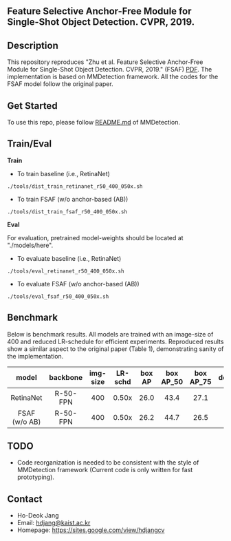 ## Feature Selective Anchor-Free Module for Single-Shot Object Detection. CVPR, 2019.


## Description

This repository reproduces "Zhu et al. Feature Selective Anchor-Free Module for Single-Shot Object Detection. CVPR, 2019." (FSAF) [PDF](https://arxiv.org/pdf/1903.00621.pdf). The implementation is based on MMDetection framework. All the codes for the FSAF model follow the original paper.


## Get Started

To use this repo, please follow [README.md](./README_MMDetection.md) of MMDetection.


## Train/Eval

**Train**
- To train baseline (i.e., RetinaNet)
```Shell
./tools/dist_train_retinanet_r50_400_050x.sh
```
- To train FSAF (w/o anchor-based (AB))
```Shell
./tools/dist_train_fsaf_r50_400_050x.sh
```
**Eval**

For evaluation, pretrained model-weights should be located at "./models/here".

- To evaluate baseline (i.e., RetinaNet)
```Shell
./tools/eval_retinanet_r50_400_050x.sh
```
- To evaluate FSAF (w/o anchor-based (AB))
```Shell
./tools/eval_fsaf_r50_400_050x.sh
```


## Benchmark

Below is benchmark results. All models are trained with an image-size of 400 and reduced LR-schedule for efficient experiments. Reproduced results show a similar aspect to the original paper (Table 1), demonstrating sanity of the implementation.

|  model        |    backbone    | img-size | LR-schd | box AP | box AP_50 | box AP_75 | download |
|:----------:   |:-------------: | :-----:  | :-----: | :----: | :------:  | :------:  | :------: |
| RetinaNet     |    R-50-FPN    |   400    |  0.50x  |  26.0  |   43.4    |   27.1    |  [model](https://drive.google.com/open?id=1rgjfNxMAicqrcX1-aB2xd-pYYUgigG8v) |
| FSAF (w/o AB) |    R-50-FPN    |   400    |  0.50x  |  26.2  |   44.7    |   26.5    |  [model](https://drive.google.com/open?id=153Rq7Q9hPQ_f7ntEa2hP1L1mXrO61Kok) |


## TODO
- Code reorganization is needed to be consistent with the style of MMDetection framework (Current code is only written for fast prototyping). 


## Contact

- Ho-Deok Jang
- Email: hdjang@kaist.ac.kr
- Homepage: https://sites.google.com/view/hdjangcv